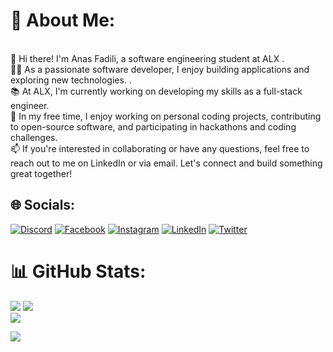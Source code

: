 # 💫 About Me:
<br>👋 Hi there! I'm Anas Fadili, a software engineering student at ALX .<br>👨‍💻 As a passionate software developer, I enjoy building applications and exploring new technologies. .<br>📚 At ALX, I'm currently working on developing my skills as a full-stack engineer.<br>🚀 In my free time, I enjoy working on personal coding projects, contributing to open-source software, and participating in hackathons and coding challenges.<br>📫 If you're interested in collaborating or have any questions, feel free to reach out to me on LinkedIn or via email. Let's connect and build something great together!


## 🌐 Socials:
[![Discord](https://img.shields.io/badge/Discord-%237289DA.svg?logo=discord&logoColor=white)](https://discord.gg/anasfadili#3619) [![Facebook](https://img.shields.io/badge/Facebook-%231877F2.svg?logo=Facebook&logoColor=white)](https://facebook.com/anas.fadili.50115) [![Instagram](https://img.shields.io/badge/Instagram-%23E4405F.svg?logo=Instagram&logoColor=white)](https://instagram.com/0anas_) [![LinkedIn](https://img.shields.io/badge/LinkedIn-%230077B5.svg?logo=linkedin&logoColor=white)](https://linkedin.com/in/anas-fadili-180ba91a9) [![Twitter](https://img.shields.io/badge/Twitter-%231DA1F2.svg?logo=Twitter&logoColor=white)](https://twitter.com/0anas__) 
# 📊 GitHub Stats:
![](https://github-readme-stats.vercel.app/api?username=AnasThesuper&theme=dark&hide_border=false&include_all_commits=false&count_private=false)
![](https://github-readme-streak-stats.herokuapp.com/?user=AnasThesuper&theme=dark&hide_border=false)<br/>
![](https://github-readme-stats.vercel.app/api/top-langs/?username=AnasThesuper&theme=dark&hide_border=false&include_all_commits=false&count_private=false&layout=compact)


[![](https://visitcount.itsvg.in/api?id=AnasThesuper&icon=5&color=12)](https://visitcount.itsvg.in)

<!-- Proudly created with GPRM ( https://gprm.itsvg.in ) -->
